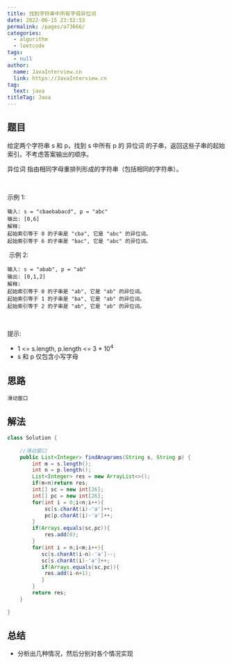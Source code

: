 ```yaml
---
title: 找到字符串中所有字母异位词
date: 2022-06-15 23:52:53
permalink: /pages/a73666/
categories: 
  - algorithm
  - leetcode
tags: 
  - null
author: 
  name: JavaInterview.cn
  link: https://JavaInterview.cn
tag: 
  text: java
titleTag: Java
---
```


## 题目
给定两个字符串 s 和 p，找到 s 中所有 p 的 异位词 的子串，返回这些子串的起始索引。不考虑答案输出的顺序。

异位词 指由相同字母重排列形成的字符串（包括相同的字符串）。

 

示例 1:

    输入: s = "cbaebabacd", p = "abc"
    输出: [0,6]
    解释:
    起始索引等于 0 的子串是 "cba", 它是 "abc" 的异位词。
    起始索引等于 6 的子串是 "bac", 它是 "abc" 的异位词。
 示例 2:

    输入: s = "abab", p = "ab"
    输出: [0,1,2]
    解释:
    起始索引等于 0 的子串是 "ab", 它是 "ab" 的异位词。
    起始索引等于 1 的子串是 "ba", 它是 "ab" 的异位词。
    起始索引等于 2 的子串是 "ab", 它是 "ab" 的异位词。
 

提示:

- 1 <= s.length, p.length <= 3 * 10<sup>4</sup>
- s 和 p 仅包含小写字母


## 思路

    滑动窗口

## 解法
```java
class Solution {
    
    //滑动窗口
    public List<Integer> findAnagrams(String s, String p) {
        int m = s.length();
        int n = p.length();
        List<Integer> res = new ArrayList<>();
        if(m<n)return res;
        int[] sc = new int[26];
        int[] pc = new int[26];
        for(int i = 0;i<n;i++){
            sc[s.charAt(i)-'a']++;
            pc[p.charAt(i)-'a']++;
        }
        if(Arrays.equals(sc,pc)){
            res.add(0);
        }
        for(int i = n;i<m;i++){
           sc[s.charAt(i-n)-'a']--;
           sc[s.charAt(i)-'a']++;
           if(Arrays.equals(sc,pc)){
            res.add(i-n+1);
           }
        }
        return res;
    }
    
}

```

## 总结

- 分析出几种情况，然后分别对各个情况实现 
